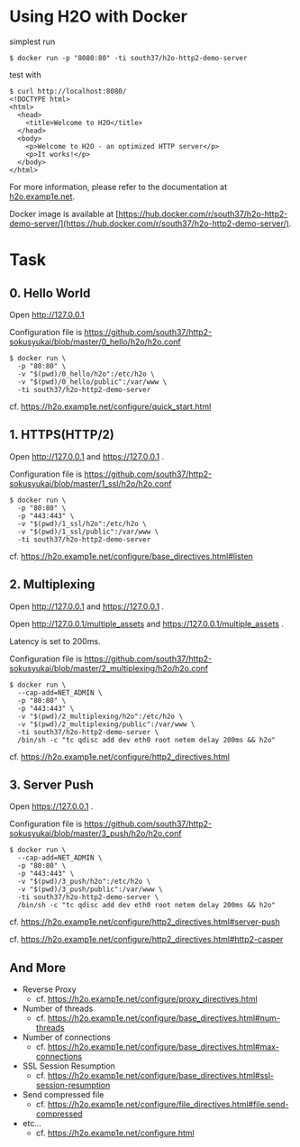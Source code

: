 # Using H2O with Docker

simplest run

```
$ docker run -p "8080:80" -ti south37/h2o-http2-demo-server
```

test with

```
$ curl http://localhost:8080/
<!DOCTYPE html>
<html>
  <head>
    <title>Welcome to H2O</title>
  </head>
  <body>
    <p>Welcome to H2O - an optimized HTTP server</p>
    <p>It works!</p>
  </body>
</html>
```

For more information, please refer to the documentation at [h2o.examp1e.net](https://h2o.examp1e.net/).

Docker image is available at [https://hub.docker.com/r/south37/h2o-http2-demo-server/](https://hub.docker.com/r/south37/h2o-http2-demo-server/).


# Task

## 0. Hello World
Open http://127.0.0.1

Configuration file is https://github.com/south37/http2-sokusyukai/blob/master/0_hello/h2o/h2o.conf

```
$ docker run \
  -p "80:80" \
  -v "$(pwd)/0_hello/h2o":/etc/h2o \
  -v "$(pwd)/0_hello/public":/var/www \
  -ti south37/h2o-http2-demo-server
```

cf. https://h2o.examp1e.net/configure/quick_start.html

## 1. HTTPS(HTTP/2)
Open http://127.0.0.1 and https://127.0.0.1 .

Configuration file is https://github.com/south37/http2-sokusyukai/blob/master/1_ssl/h2o/h2o.conf

```
$ docker run \
  -p "80:80" \
  -p "443:443" \
  -v "$(pwd)/1_ssl/h2o":/etc/h2o \
  -v "$(pwd)/1_ssl/public":/var/www \
  -ti south37/h2o-http2-demo-server
```

cf. https://h2o.examp1e.net/configure/base_directives.html#listen

## 2. Multiplexing
Open http://127.0.0.1 and https://127.0.0.1 .

Open http://127.0.0.1/multiple_assets and https://127.0.0.1/multiple_assets .

Latency is set to 200ms.

Configuration file is https://github.com/south37/http2-sokusyukai/blob/master/2_multiplexing/h2o/h2o.conf

```
$ docker run \
  --cap-add=NET_ADMIN \
  -p "80:80" \
  -p "443:443" \
  -v "$(pwd)/2_multiplexing/h2o":/etc/h2o \
  -v "$(pwd)/2_multiplexing/public":/var/www \
  -ti south37/h2o-http2-demo-server \
  /bin/sh -c "tc qdisc add dev eth0 root netem delay 200ms && h2o"
```

cf. https://h2o.examp1e.net/configure/http2_directives.html

## 3. Server Push
Open https://127.0.0.1 .

Configuration file is https://github.com/south37/http2-sokusyukai/blob/master/3_push/h2o/h2o.conf

```
$ docker run \
  --cap-add=NET_ADMIN \
  -p "80:80" \
  -p "443:443" \
  -v "$(pwd)/3_push/h2o":/etc/h2o \
  -v "$(pwd)/3_push/public":/var/www \
  -ti south37/h2o-http2-demo-server \
  /bin/sh -c "tc qdisc add dev eth0 root netem delay 200ms && h2o"
```

cf. https://h2o.examp1e.net/configure/http2_directives.html#server-push

cf. https://h2o.examp1e.net/configure/http2_directives.html#http2-casper

## And More
- Reverse Proxy
  - cf. https://h2o.examp1e.net/configure/proxy_directives.html
- Number of threads
  - cf. https://h2o.examp1e.net/configure/base_directives.html#num-threads
- Number of connections
  - cf. https://h2o.examp1e.net/configure/base_directives.html#max-connections
- SSL Session Resumption
  - cf. https://h2o.examp1e.net/configure/base_directives.html#ssl-session-resumption
- Send compressed file
  - cf. https://h2o.examp1e.net/configure/file_directives.html#file.send-compressed
- etc...
  - cf. https://h2o.examp1e.net/configure.html
